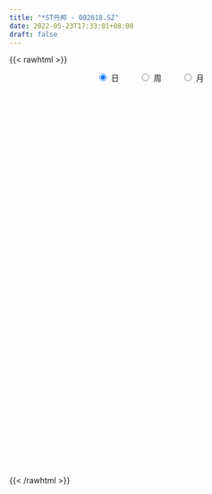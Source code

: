 ```yaml
---
title: "*ST丹邦 - 002618.SZ"
date: 2022-05-23T17:33:01+08:00
draft: false
---
```

{{< rawhtml >}}
    <div style="text-align: center">
        <label style="padding: 1rem;"><input style="margin-right: .5rem" type="radio" name="period" value="D" checked onclick="period_change(this)">日</label>
        <label style="padding: 1rem;"><input style="margin-right: .5rem" type="radio" name="period" value="W" onclick="period_change(this)">周</label>
        <label style="padding: 1rem;"><input style="margin-right: .5rem" type="radio" name="period" value="M" onclick="period_change(this)">月</label>
    </div>
    <div id="chart" style="height: 700px;"></div> 
    <script type="text/javascript">
        const D_v = [873468.35,565634.46,375079.29,614753.76,458334.88,360832.27,61535.0,39178.0,6503.0,3018.0,2609.0,3859.0,4619.0,6207.0,1075143.3,645830.28,16804.0,8803.0,10551.0,102270.0,243025.98,639042.1,399192.78,454310.55,369604.77,563361.66,405370.25,260532.96,564447.66,385611.3,222934.57,123345.8,659295.67,347327.6,615551.9399999999,370385.94,372406.83,303322.39,457187.97,444308.0,551191.64,401158.47,217077.57,512578.62,394069.19,843402.9399999999,706053.12,533049.97,455938.97,393562.62,439136.32,172975.59,39102.0,25715.5,956078.25,839760.26,567281.88,539941.8,476088.96,748521.49,512726.3,395248.5,623189.09,462338.73,513259.66,498512.98,515706.0,730273.22,316946.49,769657.26,503567.92,342513.5,322652.72,399876.5,379298.53,233666.0,270560.63,248862.52,241643.03,202850.16,216912.0,310140.0,236641.53,189798.12,269114.39,208437.5,187341.5,255326.39,274153.74,205933.64,387980.53,351360.52,433575.7,407438.42,350385.2,194218.5,147697.12,273254.63,199942.0,241808.49,360041.83,162843.06,147432.07,177398.0,135421.73,106741.0,43696.34,560800.6899999999,362584.48,277790.84,222337.0,136031.58,140930.81,181274.99,320465.07,205239.5,206308.5,130520.95,117380.0,93728.0,128157.5,137067.0,194295.95,139778.0,147722.01,205533.0,302722.63,210070.5,143307.5,226577.95,173383.5,152451.45,209368.5,183622.0,293920.95,483017.83,353494.03,375006.48,328199.0,254166.25,208407.06,178724.0,208908.95,317089.0,289903.98,203940.06,198546.0,171189.0,229549.75,231548.5,263588.8,432996.45,287725.15,394980.98,369505.18,541346.55,418460.8,226278.06,250886.4,139208.9,138472.0,148626.03,146721.5,203721.93,122135.93,204618.93,137744.0,121813.0,97772.5,77662.0,193201.74,144189.5,137261.0,186879.16,133968.59,172463.0,123951.7,97453.24,128945.0,112875.03,95050.0,162103.0,97777.06,172759.5,172308.7,160874.0,173169.5,65287.0,129234.85,114562.5,135807.0,215637.0,136054.71,159168.53,123179.08,93592.58,250558.12,78049.0,73886.5,81477.98,112355.53,76516.19,239296.53,134462.56,105879.5,181653.0,92101.29,77350.0,88541.03,103111.0,136658.0,118502.0,109009.0,101340.01,120039.01,17651.0,234675.5,134175.0,127083.0,116775.03,100316.6,66296.03,79215.0,73853.0,74052.0,164854.0,225998.29,141132.0,82669.5,72462.5,102061.01,213741.3,140138.44,97030.51,87946.0,83319.35,174168.53,187147.0,105220.24,113767.5,23032.0,25761.0,338868.23,290198.56,131685.0,34688.0,6334.0,9318.0,32735.0,64177.0]
const D_histogram = [0.0,-0.015954416,-0.031463381,-0.0273013065,-0.0415982418,-0.045560818,-0.0784723427,-0.1244334935,-0.159288336,-0.1843535841,-0.2009105866,-0.2101707478,-0.2132547589,-0.2111817824,-0.1850821965,-0.1652911934,-0.149476856,-0.1366433415,-0.1254012886,-0.1148220684,-0.1049511764,-0.0951643176,-0.0780681542,-0.0551944063,-0.0240290712,-0.0007328805,0.0138588219,0.0355999209,0.0580485729,0.0732498391,0.0925174072,0.1137509275,0.1271861913,0.142397597,0.1410077013,0.1289639072,0.1144089365,0.1051640099,0.0918341407,0.0745188438,0.0707596503,0.0659602979,0.0701828967,0.0803171397,0.093442374,0.090310514,0.0941781327,0.0854228986,0.0702965259,0.0671258157,0.0714619037,0.080751103,0.0931119899,0.1065379519,0.1203230262,0.1141910093,0.0975510613,0.0717840175,0.0612669034,0.0549762448,0.0374992254,0.0336249934,0.0243632945,0.0102402905,0.0097417421,0.0011940772,0.002724806,0.0072951397,0.0192580171,0.0236962114,0.0161114713,0.0096481683,0.0061191173,-0.0075251057,-0.0267769185,-0.0350715087,-0.0340690429,-0.0387014428,-0.0356856179,-0.03624909,-0.0255421296,-0.0235903806,-0.0227075388,-0.0237655454,-0.0310358224,-0.0347280302,-0.0384575764,-0.0298020078,-0.0290857429,-0.0262969922,-0.0139992061,0.0042840726,0.0093963223,0.0219182333,0.0249762917,0.0218853563,0.0214342677,0.0168689881,0.0105640615,0.0053897248,-0.00583696,-0.0132353713,-0.0152635854,-0.0208046959,-0.0262951995,-0.0275771705,-0.0177949616,-0.0130373597,-0.0180305372,-0.0288324684,-0.0420050671,-0.0450282841,-0.0356853648,-0.0266581477,-0.0124976791,-0.005406268,-0.0062959099,-0.0070215218,-0.0075902818,-0.0067372616,-0.0062988115,-0.0086815406,-0.00630607,-0.0080783485,-0.006595448,-0.0114312644,-0.0052699118,-0.0033757267,-0.000418662,0.004965065,0.0122144132,0.0157579983,0.0205862664,0.0252815462,0.0359714819,0.050414558,0.0522981089,0.0601315419,0.0545539597,0.052225839,0.0468320154,0.0371399757,0.0251773205,0.0091703223,0.0067628598,0.000864756,-0.0018085837,-0.0061455005,-0.0029874638,-0.0003958889,0.0068110994,0.01524126,0.0169414775,0.022592052,0.0341999893,0.0290719545,0.0181239322,0.0085278963,-0.0048425506,-0.0115704907,-0.0150323284,-0.018784006,-0.0205633379,-0.0279862413,-0.0282826926,-0.0227560661,-0.0221137927,-0.0257925577,-0.0280989727,-0.0268075693,-0.0302876638,-0.0320397402,-0.02999115,-0.0204939971,-0.0125229656,-0.0020687299,0.0011023205,0.0046450806,0.0082245165,0.011620555,0.0121444253,0.0044311682,0.0021601075,0.0040524163,0.0090839866,0.0094169516,0.0022987675,-0.0033781552,-0.0142281962,-0.0187849687,-0.0152864944,-0.0202894115,-0.0143579152,-0.0044038614,0.0011779167,0.0037239462,-0.0021564938,-0.0053471844,-0.0073107203,-0.0058327985,-0.0022620186,0.001800317,-0.0004280738,-0.003928872,-0.0035674816,-0.007816103,-0.0070555365,-0.0070081571,-0.004203417,0.0001921345,0.0040775627,0.0036012215,0.0004077703,-0.0075131193,-0.0173265491,-0.0150087266,-0.0051745665,-0.0026202201,-0.0053948276,-0.0005027718,0.0051102364,0.0115074098,0.0148436214,0.0160525602,0.0183809106,0.011674287,0.0002678577,-0.0045525125,-0.0088108603,-0.009282749,-0.0124408769,-0.0196414847,-0.0161900731,-0.0164170364,-0.014432982,-0.0143250994,-0.0172807005,-0.0238766399,-0.0317159066,-0.0398512324,-0.0470166494,-0.0530913629,-0.0580429922,-0.0548788867,-0.0530505498,-0.0520343782,-0.0514619287,-0.0504421356,-0.0490804475,-0.047463984]
const D_fast = [0.0,-0.0199430199,-0.0433178302,-0.0459810824,-0.0706775781,-0.0860303588,-0.1385599692,-0.2156294934,-0.2903064198,-0.3614600639,-0.4282447132,-0.4900475613,-0.5464452621,-0.5971677312,-0.6173386945,-0.6388704896,-0.6604253663,-0.6817526872,-0.7018609564,-0.7199872533,-0.7363541553,-0.750358376,-0.7527792511,-0.7437041049,-0.7185460375,-0.6954330669,-0.677376659,-0.6467355798,-0.6097747846,-0.5762610586,-0.5338641388,-0.4841928866,-0.4389610749,-0.38815027,-0.3542882403,-0.3340910576,-0.3200437942,-0.3029977183,-0.2933690524,-0.2920546384,-0.2781239192,-0.2664331972,-0.2446648742,-0.2144513463,-0.1779655184,-0.15851975,-0.1311075981,-0.1185071076,-0.1160593488,-0.1024486051,-0.0802470411,-0.050770066,-0.0151311817,0.0249292683,0.0687950992,0.0912108346,0.0989586519,0.0911376125,0.0959372242,0.1033906268,0.0952884137,0.0998204301,0.0966495549,0.0850866235,0.0870235106,0.078774365,0.0809862953,0.0873804139,0.1041577956,0.1145200428,0.1109631705,0.1069119096,0.1049126379,0.0893871385,0.0634410961,0.0463786287,0.0388638337,0.0245560732,0.0186504936,0.0090247489,0.0133461769,0.0094003307,0.0046062879,-0.002393105,-0.0174223376,-0.029796553,-0.0431404932,-0.0419354266,-0.0484905974,-0.0522760948,-0.0434781102,-0.0241238133,-0.0166624831,0.0013389862,0.0106411176,0.0130215212,0.0179289996,0.017580967,0.0139170558,0.0100901503,-0.0025957745,-0.0133030286,-0.0191471391,-0.0298894235,-0.041953727,-0.0501299907,-0.0447965222,-0.0432982602,-0.052799072,-0.0708091203,-0.0944829858,-0.1087632738,-0.1083416957,-0.1059790155,-0.0949429667,-0.0892031226,-0.0916667419,-0.0941477344,-0.0966140648,-0.09744536,-0.0985816128,-0.103134727,-0.1023357739,-0.1061276395,-0.106293601,-0.1139872335,-0.1091433588,-0.1080931054,-0.1052407062,-0.098615713,-0.0883127615,-0.0808296769,-0.0708548421,-0.0598391757,-0.0401563695,-0.0131096539,0.0018484241,0.0247147426,0.0327756503,0.0435039894,0.0498181697,0.0494111238,0.0437427988,0.0300283811,0.0293116336,0.0236297188,0.0205042332,0.0146309412,0.017042112,0.0195347146,0.0284444778,0.0406849534,0.0466205403,0.0579191278,0.0780770625,0.0802170163,0.073799977,0.0663359152,0.0517548307,0.0421342678,0.034914348,0.026466669,0.0195465026,0.0051270388,-0.0022400856,-0.0024024756,-0.0072886504,-0.0174155548,-0.0267467129,-0.0321572019,-0.0432092124,-0.0529712238,-0.0584204211,-0.0540467675,-0.0492064774,-0.0392694242,-0.0358227936,-0.0311187634,-0.0254831984,-0.0191820212,-0.0156220445,-0.0222275096,-0.0239585433,-0.0210531306,-0.0137505635,-0.0110633607,-0.0176068529,-0.0241283143,-0.0385354044,-0.0477884192,-0.0481115684,-0.0581868383,-0.0558448209,-0.0469917324,-0.0411154752,-0.0376384591,-0.0440580225,-0.0485855093,-0.0523767253,-0.0523570031,-0.0493517278,-0.0448393129,-0.0471747222,-0.0516577384,-0.0521882184,-0.0583908655,-0.0593941831,-0.061098843,-0.0593449572,-0.054901372,-0.0499965531,-0.049572589,-0.0526640976,-0.062463267,-0.076608334,-0.0780426933,-0.0695021748,-0.0676028834,-0.0717261978,-0.066959835,-0.0600692677,-0.0507952419,-0.0437481248,-0.038526046,-0.031602468,-0.0353905198,-0.0467299847,-0.052688483,-0.0591495459,-0.0619421218,-0.068210469,-0.080321448,-0.0809175546,-0.0852487771,-0.0868729682,-0.0903463604,-0.0976221366,-0.110187236,-0.1259554793,-0.1440536132,-0.1629731925,-0.1823207468,-0.2017831242,-0.2123387403,-0.2237730409,-0.2357654639,-0.2480584966,-0.2596492373,-0.2705576611,-0.2808071936]
const D_slow = [0.0,-0.003988604,-0.0118544492,-0.0186797759,-0.0290793363,-0.0404695408,-0.0600876265,-0.0911959999,-0.1310180839,-0.1771064799,-0.2273341265,-0.2798768135,-0.3331905032,-0.3859859488,-0.4322564979,-0.4735792963,-0.5109485103,-0.5451093457,-0.5764596678,-0.6051651849,-0.631402979,-0.6551940584,-0.6747110969,-0.6885096985,-0.6945169663,-0.6947001864,-0.691235481,-0.6823355007,-0.6678233575,-0.6495108977,-0.6263815459,-0.5979438141,-0.5661472662,-0.530547867,-0.4952959417,-0.4630549649,-0.4344527307,-0.4081617282,-0.3852031931,-0.3665734821,-0.3488835695,-0.3323934951,-0.3148477709,-0.294768486,-0.2714078925,-0.248830264,-0.2252857308,-0.2039300061,-0.1863558747,-0.1695744208,-0.1517089448,-0.1315211691,-0.1082431716,-0.0816086836,-0.0515279271,-0.0229801747,0.0014075906,0.019353595,0.0346703208,0.048414382,0.0577891883,0.0661954367,0.0722862603,0.074846333,0.0772817685,0.0775802878,0.0782614893,0.0800852742,0.0848997785,0.0908238313,0.0948516992,0.0972637413,0.0987935206,0.0969122442,0.0902180145,0.0814501374,0.0729328766,0.063257516,0.0543361115,0.045273839,0.0388883066,0.0329907114,0.0273138267,0.0213724404,0.0136134848,0.0049314772,-0.0046829169,-0.0121334188,-0.0194048545,-0.0259791026,-0.0294789041,-0.0284078859,-0.0260588054,-0.020579247,-0.0143351741,-0.008863835,-0.0035052681,0.0007119789,0.0033529943,0.0047004255,0.0032411855,-0.0000676573,-0.0038835537,-0.0090847277,-0.0156585275,-0.0225528202,-0.0270015606,-0.0302609005,-0.0347685348,-0.0419766519,-0.0524779187,-0.0637349897,-0.0726563309,-0.0793208678,-0.0824452876,-0.0837968546,-0.0853708321,-0.0871262125,-0.089023783,-0.0907080984,-0.0922828013,-0.0944531864,-0.0960297039,-0.098049291,-0.099698153,-0.1025559691,-0.1038734471,-0.1047173787,-0.1048220442,-0.103580778,-0.1005271747,-0.0965876751,-0.0914411085,-0.085120722,-0.0761278515,-0.063524212,-0.0504496847,-0.0354167993,-0.0217783094,-0.0087218496,0.0029861542,0.0122711482,0.0185654783,0.0208580589,0.0225487738,0.0227649628,0.0223128169,0.0207764417,0.0200295758,0.0199306036,0.0216333784,0.0254436934,0.0296790628,0.0353270758,0.0438770731,0.0511450618,0.0556760448,0.0578080189,0.0565973813,0.0537047586,0.0499466765,0.045250675,0.0401098405,0.0331132802,0.026042607,0.0203535905,0.0148251423,0.0083770029,0.0013522597,-0.0053496326,-0.0129215486,-0.0209314836,-0.0284292711,-0.0335527704,-0.0366835118,-0.0372006943,-0.0369251141,-0.035763844,-0.0337077149,-0.0308025761,-0.0277664698,-0.0266586778,-0.0261186509,-0.0251055468,-0.0228345501,-0.0204803122,-0.0199056204,-0.0207501592,-0.0243072082,-0.0290034504,-0.032825074,-0.0378974269,-0.0414869057,-0.042587871,-0.0422933918,-0.0413624053,-0.0419015288,-0.0432383249,-0.0450660049,-0.0465242046,-0.0470897092,-0.0466396299,-0.0467466484,-0.0477288664,-0.0486207368,-0.0505747625,-0.0523386466,-0.0540906859,-0.0551415402,-0.0550935065,-0.0540741159,-0.0531738105,-0.0530718679,-0.0549501477,-0.059281785,-0.0630339667,-0.0643276083,-0.0649826633,-0.0663313702,-0.0664570632,-0.0651795041,-0.0623026516,-0.0585917463,-0.0545786062,-0.0499833786,-0.0470648068,-0.0469978424,-0.0481359705,-0.0503386856,-0.0526593728,-0.0557695921,-0.0606799632,-0.0647274815,-0.0688317406,-0.0724399861,-0.076021261,-0.0803414361,-0.0863105961,-0.0942395727,-0.1042023808,-0.1159565432,-0.1292293839,-0.143740132,-0.1574598536,-0.1707224911,-0.1837310856,-0.1965965678,-0.2092071017,-0.2214772136,-0.2333432096]
const D_data = [['2021-04-19', 5.58, 5.61, 5.38, 5.77],['2021-04-20', 5.44, 5.36, 5.34, 5.58],['2021-04-21', 5.35, 5.26, 5.23, 5.43],['2021-04-22', 5.27, 5.45, 5.25, 5.75],['2021-04-23', 5.36, 5.16, 5.1, 5.37],['2021-04-26', 5.12, 5.2, 5.01, 5.29],['2021-04-27', 4.68, 4.68, 4.68, 4.68],['2021-04-28', 4.21, 4.21, 4.21, 4.21],['2021-04-30', 4.0, 4.0, 4.0, 4.0],['2021-05-06', 3.8, 3.8, 3.8, 3.8],['2021-05-07', 3.61, 3.61, 3.61, 3.61],['2021-05-10', 3.43, 3.43, 3.43, 3.43],['2021-05-11', 3.26, 3.26, 3.26, 3.26],['2021-05-12', 3.1, 3.1, 3.1, 3.1],['2021-05-13', 2.95, 3.26, 2.95, 3.26],['2021-05-14', 3.1, 3.1, 3.1, 3.16],['2021-05-17', 2.95, 2.95, 2.95, 2.95],['2021-05-18', 2.8, 2.8, 2.8, 2.8],['2021-05-19', 2.66, 2.66, 2.66, 2.66],['2021-05-20', 2.53, 2.53, 2.53, 2.53],['2021-05-21', 2.4, 2.4, 2.4, 2.48],['2021-05-24', 2.29, 2.28, 2.28, 2.4],['2021-05-25', 2.27, 2.28, 2.25, 2.36],['2021-05-26', 2.26, 2.31, 2.17, 2.34],['2021-05-27', 2.31, 2.43, 2.3, 2.43],['2021-05-28', 2.47, 2.37, 2.35, 2.54],['2021-05-31', 2.29, 2.27, 2.25, 2.37],['2021-06-01', 2.27, 2.38, 2.25, 2.38],['2021-06-02', 2.39, 2.45, 2.34, 2.5],['2021-06-03', 2.41, 2.42, 2.35, 2.49],['2021-06-04', 2.42, 2.54, 2.4, 2.54],['2021-06-07', 2.61, 2.67, 2.58, 2.67],['2021-06-08', 2.8, 2.68, 2.62, 2.8],['2021-06-09', 2.66, 2.81, 2.65, 2.81],['2021-06-10', 2.84, 2.68, 2.67, 2.85],['2021-06-11', 2.62, 2.55, 2.55, 2.66],['2021-06-15', 2.52, 2.48, 2.43, 2.64],['2021-06-16', 2.48, 2.51, 2.45, 2.56],['2021-06-17', 2.44, 2.42, 2.38, 2.49],['2021-06-18', 2.39, 2.3, 2.3, 2.39],['2021-06-21', 2.25, 2.42, 2.21, 2.42],['2021-06-22', 2.38, 2.39, 2.37, 2.46],['2021-06-23', 2.38, 2.51, 2.36, 2.51],['2021-06-24', 2.57, 2.64, 2.54, 2.64],['2021-06-25', 2.68, 2.77, 2.65, 2.77],['2021-06-28', 2.83, 2.63, 2.63, 2.91],['2021-06-29', 2.56, 2.76, 2.5, 2.76],['2021-06-30', 2.73, 2.63, 2.63, 2.85],['2021-07-01', 2.58, 2.52, 2.51, 2.68],['2021-07-02', 2.52, 2.65, 2.48, 2.65],['2021-07-05', 2.66, 2.78, 2.64, 2.78],['2021-07-06', 2.85, 2.92, 2.81, 2.92],['2021-07-07', 3.07, 3.07, 3.07, 3.07],['2021-07-08', 3.22, 3.22, 3.22, 3.22],['2021-07-09', 3.38, 3.38, 3.06, 3.38],['2021-07-12', 3.38, 3.24, 3.21, 3.52],['2021-07-13', 3.18, 3.13, 3.09, 3.35],['2021-07-14', 3.08, 2.97, 2.97, 3.1],['2021-07-15', 2.91, 3.12, 2.9, 3.12],['2021-07-16', 3.15, 3.18, 3.1, 3.28],['2021-07-19', 3.08, 3.02, 3.02, 3.13],['2021-07-20', 2.96, 3.17, 2.96, 3.17],['2021-07-21', 3.2, 3.1, 3.09, 3.33],['2021-07-22', 3.03, 3.0, 2.98, 3.11],['2021-07-23', 2.99, 3.15, 2.99, 3.15],['2021-07-26', 3.19, 3.04, 2.99, 3.21],['2021-07-27', 3.0, 3.16, 3.0, 3.19],['2021-07-28', 3.08, 3.23, 3.01, 3.32],['2021-07-29', 3.19, 3.39, 3.17, 3.39],['2021-07-30', 3.53, 3.37, 3.27, 3.56],['2021-08-02', 3.3, 3.24, 3.22, 3.35],['2021-08-03', 3.24, 3.24, 3.2, 3.34],['2021-08-04', 3.22, 3.27, 3.15, 3.33],['2021-08-05', 3.24, 3.11, 3.11, 3.27],['2021-08-06', 3.09, 2.95, 2.95, 3.14],['2021-08-09', 2.91, 3.0, 2.88, 3.04],['2021-08-10', 3.04, 3.08, 2.99, 3.1],['2021-08-11', 3.04, 2.98, 2.93, 3.05],['2021-08-12', 2.96, 3.05, 2.96, 3.1],['2021-08-13', 3.02, 2.99, 2.95, 3.04],['2021-08-16', 3.0, 3.14, 2.97, 3.14],['2021-08-17', 3.16, 3.05, 3.03, 3.21],['2021-08-18', 3.02, 3.03, 2.98, 3.09],['2021-08-19', 3.03, 2.99, 2.95, 3.03],['2021-08-20', 2.97, 2.87, 2.84, 3.02],['2021-08-23', 2.85, 2.86, 2.79, 2.9],['2021-08-24', 2.86, 2.81, 2.81, 2.86],['2021-08-25', 2.84, 2.95, 2.8, 2.95],['2021-08-26', 2.95, 2.85, 2.83, 2.95],['2021-08-27', 2.82, 2.86, 2.78, 2.95],['2021-08-30', 2.84, 3.0, 2.81, 3.0],['2021-08-31', 2.99, 3.15, 2.96, 3.15],['2021-09-01', 3.21, 3.05, 3.02, 3.27],['2021-09-02', 3.04, 3.2, 2.98, 3.2],['2021-09-03', 3.16, 3.14, 3.06, 3.2],['2021-09-06', 3.16, 3.08, 3.06, 3.19],['2021-09-07', 3.09, 3.12, 3.07, 3.18],['2021-09-08', 3.09, 3.07, 3.04, 3.11],['2021-09-09', 3.08, 3.03, 3.01, 3.11],['2021-09-10', 3.02, 3.02, 2.99, 3.13],['2021-09-13', 3.0, 2.9, 2.87, 3.0],['2021-09-14', 2.89, 2.89, 2.87, 2.94],['2021-09-15', 2.9, 2.92, 2.89, 2.96],['2021-09-16', 2.91, 2.84, 2.83, 2.92],['2021-09-17', 2.84, 2.79, 2.74, 2.85],['2021-09-22', 2.74, 2.8, 2.72, 2.84],['2021-09-23', 2.94, 2.94, 2.94, 2.94],['2021-09-24', 3.08, 2.9, 2.9, 3.09],['2021-09-27', 2.83, 2.76, 2.76, 2.84],['2021-09-28', 2.65, 2.62, 2.62, 2.72],['2021-09-29', 2.58, 2.49, 2.49, 2.62],['2021-09-30', 2.48, 2.53, 2.44, 2.56],['2021-10-08', 2.54, 2.66, 2.53, 2.66],['2021-10-11', 2.76, 2.67, 2.62, 2.79],['2021-10-12', 2.66, 2.77, 2.63, 2.8],['2021-10-13', 2.73, 2.72, 2.67, 2.76],['2021-10-14', 2.7, 2.62, 2.58, 2.71],['2021-10-15', 2.53, 2.6, 2.52, 2.62],['2021-10-18', 2.58, 2.58, 2.56, 2.64],['2021-10-19', 2.57, 2.58, 2.56, 2.62],['2021-10-20', 2.6, 2.56, 2.51, 2.6],['2021-10-21', 2.55, 2.5, 2.49, 2.55],['2021-10-22', 2.49, 2.54, 2.44, 2.62],['2021-10-25', 2.52, 2.47, 2.46, 2.53],['2021-10-26', 2.48, 2.49, 2.46, 2.55],['2021-10-27', 2.48, 2.38, 2.37, 2.48],['2021-10-28', 2.36, 2.5, 2.36, 2.5],['2021-10-29', 2.48, 2.45, 2.39, 2.51],['2021-11-01', 2.44, 2.46, 2.42, 2.52],['2021-11-02', 2.46, 2.5, 2.46, 2.57],['2021-11-03', 2.5, 2.55, 2.49, 2.58],['2021-11-04', 2.57, 2.53, 2.49, 2.57],['2021-11-05', 2.51, 2.57, 2.51, 2.65],['2021-11-08', 2.55, 2.6, 2.49, 2.61],['2021-11-09', 2.59, 2.73, 2.57, 2.73],['2021-11-10', 2.73, 2.87, 2.69, 2.87],['2021-11-11', 2.86, 2.79, 2.77, 2.9],['2021-11-12', 2.83, 2.93, 2.82, 2.93],['2021-11-15', 2.88, 2.81, 2.78, 2.92],['2021-11-16', 2.77, 2.87, 2.77, 2.94],['2021-11-17', 2.85, 2.85, 2.81, 2.93],['2021-11-18', 2.83, 2.79, 2.78, 2.87],['2021-11-19', 2.78, 2.73, 2.69, 2.79],['2021-11-22', 2.6, 2.62, 2.59, 2.65],['2021-11-23', 2.61, 2.75, 2.6, 2.75],['2021-11-24', 2.75, 2.69, 2.68, 2.76],['2021-11-25', 2.68, 2.71, 2.68, 2.8],['2021-11-26', 2.71, 2.67, 2.64, 2.72],['2021-11-29', 2.66, 2.76, 2.65, 2.8],['2021-11-30', 2.77, 2.77, 2.74, 2.87],['2021-12-01', 2.76, 2.86, 2.75, 2.88],['2021-12-02', 2.86, 2.93, 2.83, 3.0],['2021-12-03', 2.91, 2.89, 2.81, 2.93],['2021-12-06', 2.92, 2.98, 2.88, 3.03],['2021-12-07', 2.99, 3.13, 2.98, 3.13],['2021-12-08', 3.16, 2.97, 2.97, 3.19],['2021-12-09', 2.86, 2.88, 2.82, 2.92],['2021-12-10', 2.87, 2.86, 2.84, 2.93],['2021-12-13', 2.85, 2.76, 2.73, 2.85],['2021-12-14', 2.75, 2.79, 2.72, 2.81],['2021-12-15', 2.8, 2.8, 2.77, 2.84],['2021-12-16', 2.81, 2.77, 2.75, 2.82],['2021-12-17', 2.77, 2.77, 2.71, 2.83],['2021-12-20', 2.74, 2.66, 2.64, 2.75],['2021-12-21', 2.64, 2.71, 2.64, 2.72],['2021-12-22', 2.7, 2.78, 2.69, 2.84],['2021-12-23', 2.77, 2.72, 2.7, 2.78],['2021-12-24', 2.72, 2.64, 2.63, 2.74],['2021-12-27', 2.62, 2.62, 2.56, 2.64],['2021-12-28', 2.61, 2.64, 2.61, 2.67],['2021-12-29', 2.64, 2.55, 2.51, 2.64],['2021-12-30', 2.56, 2.53, 2.53, 2.61],['2021-12-31', 2.53, 2.55, 2.51, 2.57],['2022-01-04', 2.56, 2.65, 2.54, 2.68],['2022-01-05', 2.65, 2.66, 2.62, 2.71],['2022-01-06', 2.65, 2.73, 2.64, 2.78],['2022-01-07', 2.71, 2.67, 2.66, 2.75],['2022-01-10', 2.66, 2.69, 2.63, 2.73],['2022-01-11', 2.7, 2.71, 2.69, 2.75],['2022-01-12', 2.71, 2.73, 2.66, 2.73],['2022-01-13', 2.73, 2.71, 2.7, 2.76],['2022-01-14', 2.7, 2.59, 2.57, 2.71],['2022-01-17', 2.6, 2.63, 2.59, 2.68],['2022-01-18', 2.63, 2.68, 2.59, 2.71],['2022-01-19', 2.66, 2.74, 2.62, 2.81],['2022-01-20', 2.74, 2.7, 2.67, 2.81],['2022-01-21', 2.69, 2.59, 2.57, 2.7],['2022-01-24', 2.58, 2.57, 2.53, 2.6],['2022-01-25', 2.58, 2.45, 2.44, 2.58],['2022-01-26', 2.45, 2.47, 2.37, 2.5],['2022-01-27', 2.46, 2.55, 2.4, 2.59],['2022-01-28', 2.52, 2.42, 2.42, 2.54],['2022-02-07', 2.54, 2.54, 2.51, 2.54],['2022-02-08', 2.54, 2.62, 2.51, 2.66],['2022-02-09', 2.6, 2.6, 2.58, 2.65],['2022-02-10', 2.58, 2.58, 2.57, 2.61],['2022-02-11', 2.51, 2.46, 2.45, 2.52],['2022-02-14', 2.43, 2.46, 2.41, 2.49],['2022-02-15', 2.47, 2.45, 2.44, 2.53],['2022-02-16', 2.45, 2.48, 2.45, 2.5],['2022-02-17', 2.47, 2.51, 2.46, 2.56],['2022-02-18', 2.49, 2.53, 2.48, 2.54],['2022-02-21', 2.4, 2.45, 2.4, 2.47],['2022-02-22', 2.43, 2.41, 2.38, 2.43],['2022-02-23', 2.41, 2.44, 2.41, 2.46],['2022-02-24', 2.44, 2.36, 2.33, 2.48],['2022-02-25', 2.37, 2.4, 2.36, 2.41],['2022-02-28', 2.39, 2.38, 2.37, 2.42],['2022-03-01', 2.38, 2.41, 2.37, 2.43],['2022-03-02', 2.39, 2.44, 2.39, 2.46],['2022-03-03', 2.51, 2.45, 2.45, 2.54],['2022-03-04', 2.43, 2.4, 2.39, 2.46],['2022-03-07', 2.36, 2.35, 2.31, 2.37],['2022-03-08', 2.34, 2.25, 2.25, 2.35],['2022-03-09', 2.27, 2.16, 2.14, 2.28],['2022-03-10', 2.27, 2.27, 2.27, 2.27],['2022-03-11', 2.37, 2.38, 2.3, 2.38],['2022-03-14', 2.34, 2.31, 2.28, 2.37],['2022-03-15', 2.28, 2.23, 2.23, 2.36],['2022-03-16', 2.26, 2.32, 2.22, 2.34],['2022-03-17', 2.32, 2.35, 2.32, 2.37],['2022-03-18', 2.34, 2.39, 2.32, 2.39],['2022-03-21', 2.38, 2.38, 2.35, 2.44],['2022-03-22', 2.36, 2.37, 2.33, 2.38],['2022-03-23', 2.36, 2.4, 2.34, 2.41],['2022-03-24', 2.35, 2.28, 2.28, 2.35],['2022-03-25', 2.2, 2.17, 2.17, 2.24],['2022-03-28', 2.17, 2.2, 2.07, 2.22],['2022-03-29', 2.21, 2.17, 2.16, 2.21],['2022-03-30', 2.15, 2.19, 2.15, 2.2],['2022-03-31', 2.17, 2.13, 2.1, 2.19],['2022-04-01', 2.08, 2.03, 2.02, 2.11],['2022-04-06', 2.03, 2.13, 2.01, 2.13],['2022-04-07', 2.1, 2.07, 2.06, 2.15],['2022-04-08', 2.07, 2.08, 2.04, 2.13],['2022-04-11', 2.06, 2.04, 2.02, 2.09],['2022-04-12', 2.01, 1.97, 1.94, 2.03],['2022-04-13', 1.95, 1.87, 1.87, 1.96],['2022-04-14', 1.83, 1.78, 1.78, 1.85],['2022-04-15', 1.71, 1.69, 1.69, 1.73],['2022-04-18', 1.61, 1.61, 1.61, 1.61],['2022-04-19', 1.53, 1.53, 1.53, 1.53],['2022-04-20', 1.45, 1.45, 1.45, 1.61],['2022-04-21', 1.41, 1.48, 1.38, 1.51],['2022-04-22', 1.41, 1.41, 1.41, 1.43],['2022-04-25', 1.34, 1.34, 1.34, 1.34],['2022-04-26', 1.27, 1.27, 1.27, 1.27],['2022-04-27', 1.21, 1.21, 1.21, 1.21],['2022-04-28', 1.15, 1.15, 1.15, 1.15],['2022-04-29', 1.09, 1.09, 1.09, 1.09]]
const W_v = [143803.31,159417.42,90577.65,119795.81,137589.61,137761.08,257567.93,168978.05,113870.15,200540.85,112397.81,268808.74,208150.92,205417.12,167322.43,147276.34,253113.48,856457.8200000001,686031.08,482953.96,441571.39,730497.64,402110.73,346274.03,419408.35,660723.3,343480.36,240285.13,175638.87,294503.8,209692.66,164780.53,209781.81,170197.82,71745.58,54696.0,193198.17,194799.44,221298.27,197497.89,339633.06,439894.23,664560.74,424199.45,247287.82,264777.99,294317.32,242616.01,211379.47,240459.82,252955.9,192473.6,202455.15,159671.12,181492.02,121946.42,921683.74,1704484.8400000001,1363760.72,986108.28,691682.53,554713.1899999999,510979.35,580337.65,326396.91,361643.64,225558.99,322408.62,425813.12,416407.18,350667.37,341173.25,249029.07,396311.5,269316.72,204396.18,259001.87,235766.73,146203.42,88486.26,230890.8,199008.63,512504.97,305496.39,788513.1599999999,817922.52,752584.5700000001,1210216.5,820997.98,696435.09,1133407.21,791570.48,481554.1,317526.21,311139.91,110962.36,290223.34,477334.98,333109.65,641959.7899999999,334156.45,327961.66,234722.45,254666.72,305769.87,225680.71,198798.5,284432.9,181438.82,162647.32,193699.1,297257.95,237207.6,555692.14,315658.59,306924.99,405450.3,45596.5,134359.78,159882.83,294477.84,181720.16,159738.15,203406.8,260628.0,192061.23,212364.12,248869.19,288585.29,332222.81,233058.89,579060.38,327003.48,368626.84,398398.21,398565.22,891159.12,1458333.4199999999,652099.0599999999,557166.91,400143.19,349065.21,260778.67,234741.86,203798.87,293680.83,299631.2,221827.06,237554.28,933774.3100000001,1450522.3100000001,2267422.6500000004,886230.78,713924.6100000001,373489.15,584639.4,1504827.1300000001,1074114.9299999999,488181.24,635082.6699999999,983798.73,477223.72,805143.16,397330.82,665771.71,1548353.29,1034582.5,1204080.03,282130.19,97449.4,771578.21,1006913.04,1070878.9000000001,841295.4099999999,1124639.8,1018536.9600000001,726298.1699999999,3210503.79,2340833.0100000002,1599436.02,1368713.3899999999,870801.21,1362535.8300000001,1485982.8400000001,2551174.27,1646060.4999999998,1050917.5800000001,392162.77,392480.64,1033603.5900000001,826131.29,1172681.6299999999,782557.4099999999,708043.75,1024604.1200000001,2858980.6600000001,3347122.1399999997,2887270.7400000002,468048.27,5627.0,1735658.5800000001,381453.98,2425511.8599999999,1838896.7400000002,2115906.9500000002,1577225.1899999999,2076075.4899999998,2932007.6200000001,1633007.6600000001,3171594.3900000006,2506762.2800000003,2831095.9500000002,1947909.1699999999,1197582.3400000001,1222606.04,1131192.77,1930740.3699999999,1056920.74,983136.6899999999,711238.0299999999,998743.9,140930.81,1043809.01,670628.45,1005826.14,905088.8999999999,1689061.29,1178405.26,1180668.04,1445408.6499999999,1950571.5700000001,823914.8300000001,790033.79,650086.74,617262.45,596426.27,776888.76,660528.35,762553.02,422285.2,753392.88,524162.03,582714.52,544645.66,617972.29,612066.3100000001,325114.95,663622.62,809544.79,147252.0]
const W_histogram = [0.0,-0.0185071225,-0.0259037897,-0.0207844403,-0.0705825973,-0.1513924332,-0.1392066977,-0.1622284449,-0.1744703155,-0.1450928143,-0.1170036604,-0.0730588769,-0.0544984191,-0.0482298854,-0.0511607262,-0.0410801889,0.0092678282,0.1415446993,0.2923891424,0.2963259408,0.3451482672,0.380467365,0.3427011193,0.3458407494,0.3264414932,0.3199916334,0.3008453386,0.207688787,0.1548788822,0.0180919444,-0.1437791562,-0.2717159669,-0.4291315415,-0.5587795271,-0.579352253,-0.5489432779,-0.4582049473,-0.3314511272,-0.2537448903,-0.2262302976,-0.095169967,0.0041544326,0.1619722872,0.261018443,0.3199932661,0.3685383898,0.3618510493,0.330919903,0.2728969045,0.1256462654,0.1226315631,0.0899224773,-0.0020084182,-0.0739041652,-0.1165414002,-0.115364872,0.1878904929,0.6507559232,0.6780113415,0.6972949322,0.6464404716,0.6747090832,0.6940294504,0.514969954,0.3065746992,0.1627701739,0.0002469809,-0.1884638979,-0.4343207585,-0.5247043802,-0.4963901822,-0.3870114508,-0.2897488509,-0.2396183925,-0.2185585235,-0.2035618579,-0.2290637506,-0.3048938398,-0.3712225458,-0.3928112789,-0.4162396821,-0.4411970115,-0.3799212676,-0.2899169213,-0.0947041816,0.0039094,0.0393508101,0.1710956949,0.1497744317,0.2164472971,0.3196066858,0.3705758098,0.2844846751,0.2350523217,0.0581283596,-0.0791581545,-0.2288958452,-0.2689382901,-0.3383457329,-0.19136721,-0.2000194523,-0.1642715564,-0.1666499103,-0.227520268,-0.2428470644,-0.2333764985,-0.2542766947,-0.2485033374,-0.2276623029,-0.237517725,-0.199822909,-0.1344832895,-0.1066274465,-0.0039273767,0.0828729509,0.1205069889,0.0555157973,0.0035100038,-0.0318949743,-0.0632624966,-0.0775473618,-0.0916867456,-0.0913830524,-0.1143813667,-0.0911681926,-0.0495722845,0.0289196195,0.0772170289,0.1026049375,0.1076016449,0.1433445488,0.1980726896,0.2077731843,0.1659329673,0.0533980409,0.0178405738,0.0872375965,0.0564844554,0.0429382493,-0.0051594517,-0.0589785306,-0.1357641315,-0.1824049133,-0.1906981894,-0.1970609637,-0.2422743529,-0.271901957,-0.2468300106,-0.2303448412,-0.2348971138,-0.054026474,0.0416140863,0.0500076522,0.0663419974,0.0438881541,0.0677609169,0.1250079981,0.0901211687,0.0520786709,0.0694551816,0.1083726892,0.1087267752,0.1146379856,0.1100594259,0.1435676142,0.2001404173,0.2052065633,0.0745096126,-0.0229185774,-0.0637024915,-0.1247737938,-0.2212402369,-0.2966780652,-0.3064415524,-0.2476661324,-0.2192860833,-0.2013725461,-0.1094508711,-0.0669708139,-0.1188189968,-0.1648983794,-0.1662799972,-0.1832286977,-0.1531070822,-0.0966272975,-0.085079504,-0.0995529467,-0.0891452447,-0.0360433369,0.0251625165,0.0862673736,0.0934931354,0.1001800097,0.0944630728,0.1231757163,0.2093346689,0.2556685374,0.2510548376,0.1688673007,0.0911211105,0.012368451,-0.0750402458,-0.1203634041,-0.123894382,-0.110974177,-0.1047596478,-0.0568863958,-0.0229346245,0.0548089115,0.0964494845,0.1239077271,0.1567093585,0.1499401296,0.1477378877,0.1379660392,0.1306674549,0.1435109735,0.1424517373,0.1253894315,0.1206033637,0.0928553395,0.083866999,0.0747915425,0.0659667687,0.0556968458,0.0583342626,0.084106776,0.0870992938,0.0843928351,0.0959328428,0.0996242471,0.0941466657,0.0804419997,0.0646685407,0.0616795897,0.0539562935,0.0486529052,0.0341843879,0.0280536052,0.0293207289,0.0223279316,0.0187699563,0.0162322419,0.016344572,0.0033966947,-0.011960647,-0.0158705203,-0.0404439801,-0.0695686712,-0.1024133669]
const W_fast = [0.0,-0.0231339031,-0.0370065178,-0.0370832784,-0.1045270848,-0.223185029,-0.2458009679,-0.3093798263,-0.3652392758,-0.3721349781,-0.3732967394,-0.347616675,-0.342680822,-0.3484697597,-0.364190782,-0.364380292,-0.3117153179,-0.1440522719,0.0798894568,0.1579077404,0.2930171336,0.4234530727,0.4713621067,0.5609619242,0.6231730413,0.6967210899,0.7527861297,0.7115517749,0.6974615906,0.5651976389,0.3673817492,0.1715159468,-0.0931825132,-0.3625253805,-0.5279361697,-0.634763014,-0.6585759203,-0.614684882,-0.6004148676,-0.6294578493,-0.5221900105,-0.4218270027,-0.2235160763,-0.0592153098,0.0797578299,0.2204375509,0.3042129729,0.3560118023,0.3662130299,0.2503739572,0.2780171457,0.2677886792,0.1753556792,0.0849838908,0.0132113057,-0.0144533841,0.3357746041,0.9613290152,1.1580872688,1.3516945927,1.4624502499,1.6593961323,1.8522238621,1.8019068542,1.6701552742,1.5670432924,1.4045818447,1.1687549914,0.8143179412,0.5927582244,0.4969748769,0.5096007455,0.5344261327,0.524651993,0.4910722312,0.4551784322,0.3724106019,0.2203570528,0.0612227103,-0.0585688425,-0.1860571663,-0.3213137485,-0.3550183216,-0.3374932056,-0.1659565112,-0.0663655796,-0.0210864671,0.1534323415,0.1695546862,0.2903393759,0.4734004361,0.6170135125,0.6020435466,0.6113742736,0.4489824014,0.2919063487,0.0849446967,-0.0223323207,-0.1763261968,-0.0771894763,-0.1358465817,-0.141166575,-0.1852074065,-0.3029578311,-0.3789963936,-0.4278699523,-0.5123393222,-0.5686917993,-0.6047663405,-0.6740011938,-0.6862621051,-0.6545433079,-0.6533443265,-0.551626101,-0.4441075356,-0.3763467504,-0.4274589927,-0.4785872852,-0.5219660069,-0.5691491534,-0.602820859,-0.6398819292,-0.6624239992,-0.7140176551,-0.7135965291,-0.6843936922,-0.5986718833,-0.5310702167,-0.4800310737,-0.4481339551,-0.376554914,-0.2723086008,-0.21066481,-0.2110217853,-0.3102072013,-0.341304525,-0.2500981031,-0.2667301304,-0.2695417742,-0.3189293382,-0.3874930497,-0.4982196835,-0.5904616936,-0.646429517,-0.7020575323,-0.8078395097,-0.905442603,-0.9420781593,-0.9831792002,-1.0464557512,-0.87909173,-0.7730476481,-0.7521521691,-0.7192323246,-0.7307141294,-0.6899011374,-0.6014020566,-0.6137585938,-0.6387814239,-0.6040411178,-0.5380304379,-0.5104946581,-0.4759239513,-0.4529876545,-0.3835875627,-0.2769796553,-0.2206118685,-0.3326814159,-0.4358392504,-0.4925487873,-0.5848135381,-0.7365900404,-0.886197385,-0.9725712603,-0.9757123733,-1.0021538451,-1.0345834444,-0.9700244872,-0.9442871334,-1.0258400656,-1.113144043,-1.1560956601,-1.218851535,-1.2270066901,-1.1946837297,-1.2044058122,-1.2437674916,-1.2556461008,-1.2115550272,-1.1440585446,-1.0613868442,-1.0307877985,-0.9990559218,-0.9811570905,-0.9216505179,-0.7831578981,-0.6729068952,-0.6147568856,-0.6547275973,-0.7096935099,-0.7853540567,-0.891522815,-0.9669368243,-1.0014413976,-1.0162647369,-1.0362401197,-1.0025884667,-0.9743703514,-0.8829245876,-0.8171716435,-0.7587364691,-0.686757498,-0.6560416945,-0.6213094645,-0.5965898032,-0.5712215238,-0.5225002618,-0.4879465636,-0.4736615116,-0.4482967385,-0.4528309278,-0.4408525185,-0.4312300894,-0.423563171,-0.4199088825,-0.4026879,-0.3558886927,-0.3311213514,-0.3127296013,-0.2772063829,-0.2486089168,-0.2305498318,-0.2241439979,-0.2237503217,-0.2113193752,-0.2055535981,-0.1986937601,-0.2046161804,-0.2037335618,-0.1951362559,-0.1965470703,-0.1954125566,-0.1938922104,-0.1896937374,-0.201792441,-0.2201399445,-0.2280174478,-0.2627019026,-0.3092187615,-0.3676667989]
const W_slow = [0.0,-0.0046267806,-0.0111027281,-0.0162988381,-0.0339444875,-0.0717925958,-0.1065942702,-0.1471513814,-0.1907689603,-0.2270421639,-0.256293079,-0.2745577982,-0.288182403,-0.3002398743,-0.3130300559,-0.3233001031,-0.3209831461,-0.2855969712,-0.2124996856,-0.1384182004,-0.0521311336,0.0429857076,0.1286609875,0.2151211748,0.2967315481,0.3767294565,0.4519407911,0.5038629879,0.5425827084,0.5471056945,0.5111609055,0.4432319137,0.3359490283,0.1962541466,0.0514160833,-0.0858197361,-0.200370973,-0.2832337548,-0.3466699774,-0.4032275518,-0.4270200435,-0.4259814353,-0.3854883635,-0.3202337528,-0.2402354363,-0.1481008388,-0.0576380765,0.0250918993,0.0933161254,0.1247276918,0.1553855825,0.1778662019,0.1773640973,0.158888056,0.129752706,0.100911488,0.1478841112,0.310573092,0.4800759274,0.6543996604,0.8160097783,0.9846870491,1.1581944117,1.2869369002,1.363580575,1.4042731185,1.4043348637,1.3572188892,1.2486386996,1.1174626046,0.993365059,0.8966121963,0.8241749836,0.7642703855,0.7096307546,0.6587402902,0.6014743525,0.5252508926,0.4324452561,0.3342424364,0.2301825159,0.119883263,0.0249029461,-0.0475762843,-0.0712523297,-0.0702749797,-0.0604372771,-0.0176633534,0.0197802545,0.0738920788,0.1537937503,0.2464377027,0.3175588715,0.3763219519,0.3908540418,0.3710645032,0.3138405419,0.2466059694,0.1620195361,0.1141777336,0.0641728706,0.0231049815,-0.0185574961,-0.0754375631,-0.1361493292,-0.1944934538,-0.2580626275,-0.3201884619,-0.3771040376,-0.4364834688,-0.4864391961,-0.5200600185,-0.5467168801,-0.5476987243,-0.5269804865,-0.4968537393,-0.48297479,-0.482097289,-0.4900710326,-0.5058866568,-0.5252734972,-0.5481951836,-0.5710409467,-0.5996362884,-0.6224283365,-0.6348214077,-0.6275915028,-0.6082872456,-0.5826360112,-0.5557356,-0.5198994628,-0.4703812904,-0.4184379943,-0.3769547525,-0.3636052423,-0.3591450988,-0.3373356997,-0.3232145858,-0.3124800235,-0.3137698864,-0.3285145191,-0.362455552,-0.4080567803,-0.4557313276,-0.5049965686,-0.5655651568,-0.6335406461,-0.6952481487,-0.752834359,-0.8115586374,-0.825065256,-0.8146617344,-0.8021598213,-0.785574322,-0.7746022835,-0.7576620542,-0.7264100547,-0.7038797625,-0.6908600948,-0.6734962994,-0.6464031271,-0.6192214333,-0.5905619369,-0.5630470804,-0.5271551769,-0.4771200726,-0.4258184317,-0.4071910286,-0.4129206729,-0.4288462958,-0.4600397443,-0.5153498035,-0.5895193198,-0.6661297079,-0.728046241,-0.7828677618,-0.8332108983,-0.8605736161,-0.8773163196,-0.9070210688,-0.9482456636,-0.9898156629,-1.0356228373,-1.0738996079,-1.0980564322,-1.1193263082,-1.1442145449,-1.1665008561,-1.1755116903,-1.1692210612,-1.1476542178,-1.1242809339,-1.0992359315,-1.0756201633,-1.0448262342,-0.992492567,-0.9285754326,-0.8658117232,-0.823594898,-0.8008146204,-0.7977225077,-0.8164825691,-0.8465734202,-0.8775470157,-0.9052905599,-0.9314804719,-0.9457020708,-0.951435727,-0.9377334991,-0.913621128,-0.8826441962,-0.8434668565,-0.8059818241,-0.7690473522,-0.7345558424,-0.7018889787,-0.6660112353,-0.630398301,-0.5990509431,-0.5689001022,-0.5456862673,-0.5247195176,-0.5060216319,-0.4895299397,-0.4756057283,-0.4610221626,-0.4399954686,-0.4182206452,-0.3971224364,-0.3731392257,-0.3482331639,-0.3246964975,-0.3045859976,-0.2884188624,-0.272998965,-0.2595098916,-0.2473466653,-0.2388005683,-0.231787167,-0.2244569848,-0.2188750019,-0.2141825128,-0.2101244523,-0.2060383093,-0.2051891357,-0.2081792974,-0.2121469275,-0.2222579225,-0.2396500903,-0.2652534321]
const W_data = [['2017-06-16', 11.5314, 12.21, 10.8382, 12.5912],['2017-06-23', 12.29, 11.92, 11.7, 13.08],['2017-06-30', 11.95, 11.97, 11.9, 12.35],['2017-07-07', 11.9, 12.1, 11.84, 12.34],['2017-07-14', 12.1, 11.25, 10.93, 12.14],['2017-07-21', 11.07, 10.41, 10.1, 11.26],['2017-07-28', 10.63, 11.26, 10.43, 11.45],['2017-08-04', 11.13, 10.65, 10.63, 11.5],['2017-08-11', 10.88, 10.53, 10.48, 11.18],['2017-08-18', 10.5, 10.94, 10.48, 11.35],['2017-08-25', 10.94, 10.94, 10.68, 11.06],['2017-09-01', 10.94, 11.22, 10.89, 11.73],['2017-09-08', 11.19, 10.98, 10.9, 11.28],['2017-09-15', 10.93, 10.81, 10.49, 10.99],['2017-09-22', 10.77, 10.62, 10.54, 11.0],['2017-09-29', 10.6, 10.72, 10.3, 10.82],['2017-10-13', 10.8, 11.33, 10.5, 11.78],['2017-10-20', 11.41, 12.87, 11.21, 13.72],['2017-10-27', 12.93, 14.01, 12.35, 14.25],['2017-11-03', 14.05, 12.8, 12.62, 14.36],['2017-11-10', 13.16, 13.75, 12.4, 13.75],['2017-11-17', 14.06, 14.1, 13.81, 14.85],['2017-11-24', 14.0, 13.48, 12.81, 14.99],['2017-12-01', 13.27, 14.2, 12.6, 14.49],['2017-12-08', 14.22, 14.18, 13.18, 14.46],['2017-12-15', 14.18, 14.58, 13.8, 15.43],['2017-12-22', 14.55, 14.66, 13.84, 14.88],['2017-12-29', 14.7, 13.7, 13.49, 14.7],['2018-01-05', 13.7, 14.03, 13.55, 14.24],['2018-01-12', 13.95, 12.61, 12.51, 14.05],['2018-01-19', 12.48, 11.51, 11.28, 12.48],['2018-01-26', 11.51, 11.05, 10.9, 11.7],['2018-02-02', 11.03, 9.68, 9.09, 11.17],['2018-02-09', 9.55, 8.89, 8.6, 9.97],['2018-02-14', 8.97, 9.41, 8.83, 9.45],['2018-02-23', 9.55, 9.62, 9.46, 9.84],['2018-03-02', 9.72, 10.28, 9.35, 10.81],['2018-03-09', 10.13, 10.97, 10.13, 11.2],['2018-03-16', 10.96, 10.63, 10.5, 11.68],['2018-03-23', 10.7, 10.04, 9.9, 11.45],['2018-03-30', 9.99, 11.58, 9.64, 11.58],['2018-04-04', 12.06, 11.71, 11.65, 12.35],['2018-04-13', 11.75, 13.15, 11.75, 13.72],['2018-04-20', 13.09, 13.23, 12.8, 14.09],['2018-04-27', 13.2, 13.35, 12.51, 13.73],['2018-05-04', 13.4, 13.76, 12.4, 14.35],['2018-05-11', 13.95, 13.46, 13.3, 14.69],['2018-05-18', 13.46, 13.33, 13.01, 14.11],['2018-05-25', 13.53, 13.0, 12.7, 13.65],['2018-06-01', 13.3, 11.5, 11.2, 13.3],['2018-06-08', 11.55, 13.02, 11.55, 13.06],['2018-06-15', 13.1, 12.66, 12.28, 13.55],['2018-06-22', 12.6, 11.64, 10.8, 12.6],['2018-06-29', 11.88, 11.44, 10.8, 12.07],['2018-07-06', 11.4, 11.44, 11.24, 12.13],['2018-07-13', 11.4, 11.8, 10.9, 12.05],['2018-07-20', 11.88, 16.46, 11.88, 16.96],['2018-07-27', 16.7, 20.91, 16.3, 20.91],['2018-08-03', 21.5, 17.37, 17.37, 22.41],['2018-08-10', 17.32, 18.03, 15.3, 18.1],['2018-08-17', 18.3, 17.71, 16.89, 19.27],['2018-08-24', 17.47, 19.3, 16.92, 19.72],['2018-08-31', 19.0, 20.02, 18.55, 20.22],['2018-09-07', 19.89, 17.76, 17.33, 20.15],['2018-09-14', 17.81, 16.86, 16.8, 18.09],['2018-09-21', 16.81, 17.1, 15.5, 17.7],['2018-09-28', 16.9, 16.3, 15.68, 17.25],['2018-10-12', 15.92, 15.14, 14.2, 16.39],['2018-10-19', 15.48, 13.18, 12.5, 15.85],['2018-10-26', 13.28, 14.0, 12.98, 14.58],['2018-11-02', 13.99, 15.06, 13.18, 15.23],['2018-11-09', 15.07, 16.23, 14.7, 16.32],['2018-11-16', 16.01, 16.49, 15.7, 16.52],['2018-11-23', 16.49, 16.2, 15.28, 17.11],['2018-11-30', 16.36, 15.95, 15.3, 16.65],['2018-12-07', 16.42, 15.9, 15.67, 16.74],['2018-12-14', 15.7, 15.28, 14.56, 16.07],['2018-12-21', 15.0, 14.24, 13.8, 15.08],['2018-12-28', 14.2, 13.77, 13.5, 14.51],['2019-01-04', 13.78, 13.84, 13.28, 14.1],['2019-01-11', 13.92, 13.41, 13.32, 14.15],['2019-01-18', 13.37, 12.94, 12.6, 13.47],['2019-01-25', 12.91, 13.8, 12.66, 14.76],['2019-02-01', 13.95, 14.3, 13.3, 14.49],['2019-02-15', 14.44, 16.23, 14.15, 16.57],['2019-02-22', 16.14, 15.77, 15.37, 17.23],['2019-03-01', 16.07, 15.35, 15.02, 16.57],['2019-03-08', 15.68, 17.09, 15.5, 17.95],['2019-03-15', 17.43, 15.6, 15.28, 17.6],['2019-03-22', 15.73, 16.98, 15.1, 17.26],['2019-03-29', 16.8, 18.13, 16.29, 19.15],['2019-04-04', 18.3, 18.2, 17.73, 19.2],['2019-04-12', 18.2, 16.69, 16.43, 18.21],['2019-04-19', 16.95, 17.04, 16.55, 17.46],['2019-04-26', 16.88, 15.0, 14.94, 17.03],['2019-04-30', 15.02, 14.69, 13.96, 15.15],['2019-05-10', 14.13, 13.68, 12.4, 14.23],['2019-05-17', 13.0, 14.38, 12.8, 15.59],['2019-05-24', 14.97, 13.5, 13.5, 14.97],['2019-05-31', 13.52, 16.23, 13.3, 17.31],['2019-06-06', 16.16, 14.51, 14.44, 16.18],['2019-06-14', 14.7, 15.0, 14.52, 16.1],['2019-06-21', 14.8, 14.48, 13.89, 14.8],['2019-06-28', 14.37, 13.41, 12.95, 14.6],['2019-07-05', 13.67, 13.57, 13.35, 14.59],['2019-07-12', 13.37, 13.65, 12.77, 13.72],['2019-07-19', 13.67, 13.01, 12.97, 13.67],['2019-07-26', 12.91, 13.06, 12.3, 13.71],['2019-08-02', 12.96, 13.08, 12.89, 13.46],['2019-08-09', 13.16, 12.48, 12.19, 13.3],['2019-08-16', 12.49, 12.91, 12.18, 13.2],['2019-08-23', 13.36, 13.33, 13.08, 13.87],['2019-08-30', 12.9, 12.94, 12.8, 13.43],['2019-09-06', 12.93, 14.11, 12.7, 14.69],['2019-09-12', 14.2, 14.38, 14.13, 14.87],['2019-09-20', 14.38, 14.11, 13.65, 14.78],['2019-09-27', 14.0, 12.75, 12.54, 14.24],['2019-09-30', 12.75, 12.55, 12.44, 12.84],['2019-10-11', 12.55, 12.44, 12.19, 12.66],['2019-10-18', 12.61, 12.2, 12.12, 12.78],['2019-10-25', 12.2, 12.16, 11.6, 12.75],['2019-11-01', 12.26, 11.94, 11.77, 12.4],['2019-11-08', 12.0, 11.93, 11.86, 12.25],['2019-11-15', 11.9, 11.41, 11.1, 11.9],['2019-11-22', 11.44, 11.82, 11.42, 12.41],['2019-11-29', 11.78, 12.08, 11.4, 12.25],['2019-12-06', 12.02, 12.77, 11.99, 13.04],['2019-12-13', 12.79, 12.69, 12.4, 12.9],['2019-12-20', 12.66, 12.59, 12.58, 13.25],['2019-12-27', 12.6, 12.42, 12.07, 13.1],['2020-01-03', 12.43, 12.94, 12.17, 13.12],['2020-01-10', 12.82, 13.49, 12.78, 14.08],['2020-01-17', 13.4, 13.2, 13.09, 13.6],['2020-01-23', 13.2, 12.56, 12.46, 13.62],['2020-02-07', 11.3, 11.29, 10.17, 11.35],['2020-02-14', 11.2, 11.83, 11.08, 12.05],['2020-02-21', 11.89, 13.23, 11.89, 13.8],['2020-02-28', 13.13, 12.09, 12.08, 15.38],['2020-03-06', 12.29, 12.18, 12.12, 13.12],['2020-03-13', 12.02, 11.55, 10.75, 12.09],['2020-03-20', 11.64, 11.13, 10.74, 11.68],['2020-03-27', 10.78, 10.36, 10.18, 10.92],['2020-04-03', 10.25, 10.22, 9.7, 10.46],['2020-04-10', 10.76, 10.34, 10.34, 10.86],['2020-04-17', 10.34, 10.1, 10.05, 10.49],['2020-04-24', 10.2, 9.22, 9.08, 10.22],['2020-04-30', 9.23, 8.92, 8.22, 9.27],['2020-05-08', 8.86, 9.29, 8.75, 9.43],['2020-05-15', 9.31, 9.0, 8.91, 9.45],['2020-05-22', 9.18, 8.47, 7.9, 9.3],['2020-05-29', 8.8, 11.04, 8.16, 11.42],['2020-06-05', 10.35, 10.6, 10.35, 12.12],['2020-06-12', 10.65, 9.71, 9.55, 10.68],['2020-06-19', 9.6, 9.81, 9.43, 10.19],['2020-06-24', 10.0, 9.24, 9.19, 10.14],['2020-07-03', 9.24, 9.76, 9.18, 9.88],['2020-07-10', 9.78, 10.37, 9.7, 10.7],['2020-07-17', 10.55, 9.26, 9.18, 10.9],['2020-07-24', 9.3, 8.98, 8.91, 9.76],['2020-07-31', 8.97, 9.57, 8.7, 9.72],['2020-08-07', 9.59, 9.97, 9.59, 10.85],['2020-08-14', 9.94, 9.59, 9.3, 10.24],['2020-08-21', 9.63, 9.68, 9.5, 10.42],['2020-08-28', 9.66, 9.56, 9.23, 9.71],['2020-09-04', 9.7, 10.14, 9.34, 10.2],['2020-09-11', 10.2, 10.74, 10.01, 10.8],['2020-09-18', 10.61, 10.36, 10.09, 10.88],['2020-09-25', 10.36, 8.37, 8.32, 10.84],['2020-09-30', 8.43, 8.13, 8.08, 8.53],['2020-10-09', 8.2, 8.37, 8.2, 8.45],['2020-10-16', 8.17, 7.7, 7.63, 8.56],['2020-10-23', 7.42, 6.62, 6.62, 7.77],['2020-10-30', 6.63, 6.13, 6.08, 6.92],['2020-11-06', 6.16, 6.39, 5.97, 6.47],['2020-11-13', 6.45, 7.06, 6.3, 7.23],['2020-11-20', 6.95, 6.62, 6.49, 6.95],['2020-11-27', 6.62, 6.33, 6.2, 6.73],['2020-12-04', 6.25, 7.31, 6.21, 8.36],['2020-12-11', 7.2, 6.86, 6.76, 7.9],['2020-12-18', 6.92, 5.45, 5.3, 7.0],['2020-12-25', 5.4, 5.01, 4.86, 5.5],['2020-12-31', 5.01, 5.17, 4.9, 5.25],['2021-01-08', 5.16, 4.64, 4.34, 5.23],['2021-01-15', 4.7, 4.98, 4.37, 5.07],['2021-01-22', 5.19, 5.29, 4.81, 5.65],['2021-01-29', 5.17, 4.68, 4.63, 5.62],['2021-02-05', 4.47, 4.11, 4.01, 4.75],['2021-02-10', 4.12, 4.17, 4.04, 4.24],['2021-02-19', 4.19, 4.66, 4.18, 4.68],['2021-02-26', 4.72, 4.9, 4.68, 5.07],['2021-03-05', 4.9, 5.11, 4.85, 5.14],['2021-03-12', 4.95, 4.53, 4.36, 5.11],['2021-03-19', 4.47, 4.48, 4.39, 4.71],['2021-03-26', 4.47, 4.25, 4.16, 4.59],['2021-04-02', 4.25, 4.68, 4.07, 4.68],['2021-04-09', 5.15, 5.7, 4.94, 6.6],['2021-04-16', 5.58, 5.61, 4.97, 5.61],['2021-04-23', 5.58, 5.16, 5.1, 5.77],['2021-04-30', 5.12, 4.0, 4.0, 5.29],['2021-05-07', 3.8, 3.61, 3.61, 3.8],['2021-05-14', 3.43, 3.1, 2.95, 3.43],['2021-05-21', 2.95, 2.4, 2.4, 2.95],['2021-05-28', 2.29, 2.37, 2.17, 2.54],['2021-06-04', 2.29, 2.54, 2.25, 2.54],['2021-06-11', 2.61, 2.55, 2.55, 2.85],['2021-06-18', 2.52, 2.3, 2.3, 2.64],['2021-06-25', 2.25, 2.77, 2.21, 2.77],['2021-07-02', 2.83, 2.65, 2.48, 2.91],['2021-07-09', 2.66, 3.38, 2.64, 3.38],['2021-07-16', 3.38, 3.18, 2.9, 3.52],['2021-07-23', 3.08, 3.15, 2.96, 3.33],['2021-07-30', 3.19, 3.37, 2.99, 3.56],['2021-08-06', 3.3, 2.95, 2.95, 3.35],['2021-08-13', 2.91, 2.99, 2.88, 3.1],['2021-08-20', 3.0, 2.87, 2.84, 3.21],['2021-08-27', 2.85, 2.86, 2.78, 2.95],['2021-09-03', 2.84, 3.14, 2.81, 3.27],['2021-09-10', 3.16, 3.02, 2.99, 3.19],['2021-09-17', 3.0, 2.79, 2.74, 3.0],['2021-09-24', 2.74, 2.9, 2.72, 3.09],['2021-09-30', 2.83, 2.53, 2.44, 2.84],['2021-10-08', 2.54, 2.66, 2.53, 2.66],['2021-10-15', 2.76, 2.6, 2.52, 2.8],['2021-10-22', 2.58, 2.54, 2.44, 2.64],['2021-10-29', 2.52, 2.45, 2.36, 2.55],['2021-11-05', 2.44, 2.57, 2.42, 2.65],['2021-11-12', 2.55, 2.93, 2.49, 2.93],['2021-11-19', 2.88, 2.73, 2.69, 2.94],['2021-11-26', 2.6, 2.67, 2.59, 2.8],['2021-12-03', 2.66, 2.89, 2.65, 3.0],['2021-12-10', 2.92, 2.86, 2.82, 3.19],['2021-12-17', 2.85, 2.77, 2.71, 2.85],['2021-12-24', 2.74, 2.64, 2.63, 2.84],['2021-12-31', 2.62, 2.55, 2.51, 2.67],['2022-01-07', 2.56, 2.67, 2.54, 2.78],['2022-01-14', 2.66, 2.59, 2.57, 2.76],['2022-01-21', 2.6, 2.59, 2.57, 2.81],['2022-01-28', 2.58, 2.42, 2.37, 2.6],['2022-02-11', 2.54, 2.46, 2.45, 2.66],['2022-02-18', 2.43, 2.53, 2.41, 2.56],['2022-02-25', 2.4, 2.4, 2.33, 2.48],['2022-03-04', 2.39, 2.4, 2.37, 2.54],['2022-03-11', 2.36, 2.38, 2.14, 2.38],['2022-03-18', 2.34, 2.39, 2.22, 2.39],['2022-03-25', 2.38, 2.17, 2.17, 2.44],['2022-04-01', 2.17, 2.03, 2.02, 2.22],['2022-04-08', 2.03, 2.08, 2.01, 2.15],['2022-04-15', 2.06, 1.69, 1.69, 2.09],['2022-04-22', 1.61, 1.41, 1.38, 1.61],['2022-04-29', 1.34, 1.09, 1.09, 1.34]]
const M_v = [1155480.7100000002,1244655.0599999998,1066177.1299999999,478880.3,296251.79,727413.2699999999,1331483.3800000001,1071877.8300000001,429398.9300000001,187909.61,176184.33,270314.5800000001,355071.9999999999,154505.78,240052.77,519073.5700000001,749386.8499999999,497524.4,468224.54,386208.06,1428368.4600000002,854474.23,1141892.0999999999,844694.9199999999,531938.98,398827.7000000001,558252.3999999999,505882.95,319974.6799999999,291043.74,160319.51,180857.04,163232.64,227540.28,157042.43,302174.6899999999,289216.41,337696.99,387472.42,661762.8799999999,588324.97,341785.82,1170819.3099999998,1296386.8300000001,1215565.9500000002,1245867.2699999998,1144788.8800000001,928684.6799999998,1173571.1199999999,952477.63,1119373.3600000001,937265.6,691811.8000000002,610223.64,1284387.73,786632.5899999999,997186.72,2170678.7499999995,2052241.1499999999,1777414.7300000002,682136.0800000001,437174.8700000001,927637.7799999998,634398.0299999999,294721.53,245537.6,592635.71,823216.1000000001,544405.1899999999,541231.1799999999,691948.59,752934.7500000001,800593.4999999998,2043764.45,2048546.52,1770596.3,941499.5800000001,508984.99,1046979.3300000001,1775942.24,1206915.6400000001,854190.7400000001,3541873.29,3494977.7999999998,1493937.1899999999,1319316.02,1451810.8100000001,845368.2000000001,1271955.1600000001,2321444.1100000003,3963064.810000001,2012753.0599999998,1742627.7600000002,1151507.28,1106284.0700000001,980648.7000000001,1629322.5199999996,743741.5900000001,842533.2000000001,1169627.6699999999,1420163.3300000001,3146455.9699999997,2055404.3099999998,1195701.49,2843677.96,4452546.5599999996,4075366.0,2805257.9399999995,4593156.21,2946819.5499999998,3839635.1900000004,9261422.5700000003,7045753.4399999995,2869164.5800000001,4057931.4200000004,10017508.5899999999,4953621.6699999999,9285240.1500000004,10991961.870000001,6238631.3699999992,4941438.6799999997,2861194.4100000001,5414321.7399999993,5198917.3300000001,2651105.8300000001,2015581.1000000001,2590469.5099999998,2159275.6600000001]
const M_histogram = [0.0,0.0726947009,0.0551101309,-0.0265023924,-0.1033324581,-0.0904941481,-0.0407208722,-0.0136396734,-0.0068095267,-0.042090202,-0.0967015447,-0.0940711122,-0.081313137,-0.0800556657,-0.09711547,-0.0644051544,-0.0141357484,0.070790955,0.0934248987,0.0910721426,0.2917026317,0.3494685932,0.5973687295,0.901710635,1.0424457304,0.8173533028,0.7726132483,0.7216238733,0.6826025179,0.5936513484,0.2815223479,0.0603662047,-0.0736410818,-0.1261063872,-0.22201499,-0.1573752029,-0.0990956043,-0.1473531841,-0.157884602,-0.3301418281,-0.3459686021,-0.2820726213,-0.1076840533,0.0884467563,0.3458536025,0.3001153751,-0.0249250319,-0.4358677639,-0.647671097,-0.6330081453,-0.328192741,0.0422813822,-0.1568149528,-0.3100998812,-0.1293745758,0.0472297195,0.2446941714,0.7818431054,1.0799779402,1.3076244413,1.1911729692,0.9347490031,0.5734100886,0.2230682661,0.0080850623,-0.1818548395,-0.5303383752,-0.6060735111,-0.8572985807,-0.9963181954,-1.0945075662,-1.0841586347,-1.0848999224,-0.828428357,-0.621408377,-0.4848140086,-0.6007185569,-0.6696047095,-0.5590172552,-0.3449295213,-0.2972156027,-0.2617934304,0.3856101737,0.7155186226,0.6494508195,0.4450277783,0.4003517724,0.2108954384,0.0575690418,0.0879569947,0.2687143293,0.1456208307,0.1560123475,-0.0290756525,-0.1692879088,-0.2589588562,-0.3288913406,-0.3960764386,-0.409251588,-0.3799309747,-0.3259222893,-0.303200345,-0.4141838325,-0.5173318548,-0.4149767677,-0.4122361197,-0.3875348324,-0.3328880612,-0.3764497907,-0.5026758349,-0.5357436152,-0.587877321,-0.6083214018,-0.5611342981,-0.532102393,-0.481573761,-0.5174017895,-0.4709201548,-0.3499610272,-0.2491290527,-0.1911574165,-0.1281915541,-0.039576942,0.0260971504,0.0796339343,0.1283188894,0.1577164924,0.1227086636]
const M_fast = [0.0,0.0908683761,0.0870613388,-0.0011767826,-0.1038399628,-0.1136251899,-0.074032132,-0.0503608515,-0.0452330865,-0.0910363123,-0.1698230412,-0.1907103868,-0.1982806959,-0.2170371409,-0.2583758128,-0.2417667857,-0.1950313168,-0.0924068746,-0.0464167063,-0.0260014267,0.2475547203,0.3926878301,0.7899301488,1.3196997131,1.7210462411,1.7002921391,1.8487053967,1.9781219901,2.1097512641,2.1692129317,1.9274645182,1.7213999262,1.5689823692,1.484990467,1.3335781167,1.3588741031,1.3923798006,1.3072839248,1.2572813564,1.0024886733,0.9001697487,0.8935475742,1.0410151289,1.2592576276,1.6031278744,1.6324184908,1.3011468258,0.7812371528,0.4075160455,0.2639269609,0.48669418,0.8677386487,0.6294385755,0.3986286768,0.5470103382,0.7354220634,0.9940600582,1.7266697686,2.2947990884,2.8493516998,3.0306934701,3.0079567547,2.7899703624,2.4953956063,2.2824336681,2.0470300564,1.565961927,1.3387084133,0.8731586985,0.485059535,0.1132432726,-0.1474474546,-0.4194137229,-0.3700492467,-0.3183813609,-0.3029904947,-0.5690746822,-0.8053620122,-0.8345288718,-0.7066735182,-0.7332635002,-0.7632896855,-0.019483538,0.4893045666,0.5855994683,0.4924333717,0.5478453089,0.4111128345,0.2721786983,0.3245558999,0.5724918168,0.4858035259,0.5351981296,0.3428412165,0.1603069829,0.0058963215,-0.1462589981,-0.3124632058,-0.4279512522,-0.4936133825,-0.5210852695,-0.5741634114,-0.788692857,-1.021173843,-1.0225629479,-1.1228813297,-1.1950637505,-1.2236389947,-1.3613131718,-1.6132081748,-1.7802118588,-1.9793148949,-2.1518393262,-2.244935797,-2.3489294902,-2.4187942984,-2.5839727743,-2.6552211782,-2.6217523075,-2.5832025961,-2.5730203141,-2.5421023402,-2.4633819636,-2.3911835836,-2.3177383162,-2.2369736387,-2.1681469126,-2.1724775754]
const M_slow = [0.0,0.0181736752,0.0319512079,0.0253256098,-0.0005075047,-0.0231310417,-0.0333112598,-0.0367211781,-0.0384235598,-0.0489461103,-0.0731214965,-0.0966392746,-0.1169675588,-0.1369814752,-0.1612603427,-0.1773616313,-0.1808955684,-0.1631978297,-0.139841605,-0.1170735693,-0.0441479114,0.0432192369,0.1925614193,0.417989078,0.6786005106,0.8829388363,1.0760921484,1.2564981167,1.4271487462,1.5755615833,1.6459421703,1.6610337215,1.642623451,1.6110968542,1.5555931067,1.516249306,1.4914754049,1.4546371089,1.4151659584,1.3326305014,1.2461383508,1.1756201955,1.1486991822,1.1708108713,1.2572742719,1.3323031157,1.3260718577,1.2171049167,1.0551871425,0.8969351062,0.8148869209,0.8254572665,0.7862535283,0.708728558,0.676384914,0.6881923439,0.7493658868,0.9448266631,1.2148211482,1.5417272585,1.8395205008,2.0732077516,2.2165602738,2.2723273403,2.2743486058,2.228884896,2.0963003022,1.9447819244,1.7304572792,1.4813777304,1.2077508388,0.9367111801,0.6654861995,0.4583791103,0.303027016,0.1818235139,0.0316438747,-0.1357573027,-0.2755116165,-0.3617439968,-0.4360478975,-0.5014962551,-0.4050937117,-0.226214056,-0.0638513512,0.0474055934,0.1474935365,0.2002173961,0.2146096565,0.2365989052,0.3037774875,0.3401826952,0.3791857821,0.371916869,0.3295948917,0.2648551777,0.1826323425,0.0836132329,-0.0186996641,-0.1136824078,-0.1951629801,-0.2709630664,-0.3745090245,-0.5038419882,-0.6075861801,-0.7106452101,-0.8075289182,-0.8907509335,-0.9848633811,-1.1105323399,-1.2444682437,-1.3914375739,-1.5435179244,-1.6838014989,-1.8168270972,-1.9372205374,-2.0665709848,-2.1843010235,-2.2717912803,-2.3340735434,-2.3818628976,-2.4139107861,-2.4238050216,-2.417280734,-2.3973722504,-2.3652925281,-2.325863405,-2.2951862391]
const M_data = [['2011-09-30', 5.553, 4.7881, 4.7417, 6.2517],['2011-10-31', 4.8576, 5.9272, 4.6192, 6.1225],['2011-11-30', 5.7947, 5.0, 4.9702, 6.7185],['2011-12-30', 5.1788, 3.9437, 3.7152, 5.2483],['2012-01-31', 3.9735, 3.5232, 3.3377, 4.0],['2012-02-29', 3.5232, 4.394, 3.4834, 4.5695],['2012-03-30', 4.3874, 4.9702, 4.3311, 5.7914],['2012-04-27', 4.9305, 4.8675, 4.6755, 6.1159],['2012-05-31', 4.9338, 4.6921, 4.1391, 5.3344],['2012-06-29', 4.606, 4.0611, 3.9483, 4.6921],['2012-07-31', 4.0909, 3.5103, 3.3511, 4.2104],['2012-08-31', 3.5435, 3.998, 3.4904, 4.2336],['2012-09-28', 3.998, 4.081, 3.862, 4.9702],['2012-10-31', 4.0876, 3.8919, 3.6165, 4.373],['2012-11-30', 3.8653, 3.5269, 3.4838, 3.8653],['2012-12-31', 3.517, 4.1042, 3.1122, 4.2734],['2013-01-31', 4.1075, 4.4924, 3.9582, 5.2389],['2013-02-28', 4.4625, 5.292, 4.4194, 5.6238],['2013-03-29', 5.2854, 4.8474, 4.582, 5.6205],['2013-04-26', 4.8176, 4.645, 4.3166, 5.1427],['2013-05-31', 4.5787, 7.87, 4.5488, 8.162],['2013-06-28', 7.8667, 7.038, 6.5959, 9.0611],['2013-07-31', 6.9815, 10.6484, 6.649, 12.7395],['2013-08-30', 10.4356, 13.5008, 10.306, 15.2528],['2013-09-30', 13.4509, 13.5174, 11.689, 14.6145],['2013-10-31', 13.5174, 9.5613, 9.5613, 13.8898],['2013-11-29', 9.3884, 11.8685, 8.9795, 12.2973],['2013-12-31', 11.1371, 12.2973, 9.7075, 13.195],['2014-01-30', 12.2308, 12.9589, 10.8711, 13.6172],['2014-02-28', 12.9323, 12.7129, 12.3672, 14.0294],['2014-03-31', 12.6996, 9.4083, 9.2022, 12.9622],['2014-04-30', 9.3751, 9.4748, 8.8631, 10.0732],['2014-05-30', 9.4017, 9.8339, 8.913, 9.8738],['2014-06-30', 9.8206, 10.5021, 9.4117, 11.2933],['2014-07-31', 10.5021, 9.6411, 9.149, 10.7049],['2014-08-29', 9.6577, 11.6358, 9.4649, 11.7023],['2014-09-30', 11.6358, 12.0015, 11.4695, 12.8525],['2014-10-31', 12.0347, 10.8046, 9.9735, 12.3339],['2014-11-28', 10.7381, 11.2003, 10.3392, 11.6291],['2014-12-31', 11.1437, 8.677, 8.1284, 11.5261],['2015-01-30', 8.4908, 10.04, 8.3811, 10.306],['2015-02-27', 9.907, 11.0905, 9.3485, 11.2967],['2015-03-31', 11.1005, 13.1318, 10.3126, 13.3479],['2015-04-30', 13.1318, 14.568, 12.1344, 16.1438],['2015-05-29', 14.5281, 16.9151, 13.3246, 19.2821],['2015-06-30', 16.7921, 14.134, 12.082, 20.9078],['2015-07-31', 13.8242, 9.9268, 8.3478, 14.4671],['2015-08-31', 9.8268, 6.8488, 6.5457, 12.0853],['2015-09-30', 6.7589, 7.3818, 5.6529, 8.0613],['2015-10-30', 7.7282, 9.3105, 7.5916, 9.9934],['2015-11-30', 8.7609, 13.551, 8.7275, 15.6196],['2015-12-31', 13.5577, 16.2093, 12.1786, 17.7049],['2016-01-29', 16.0594, 9.6036, 8.994, 16.0594],['2016-02-29', 9.5836, 9.1406, 9.1406, 11.9354],['2016-03-31', 9.0806, 13.3245, 8.3278, 14.1306],['2016-04-29', 13.1613, 14.3072, 11.9921, 15.7895],['2016-05-31', 14.014, 15.804, 12.9914, 16.0507],['2016-06-30', 15.8107, 22.5896, 14.7309, 23.8627],['2016-07-29', 22.363, 22.7629, 18.4636, 24.3093],['2016-08-31', 22.7296, 24.4626, 21.6764, 26.229],['2016-09-30', 24.5026, 21.6964, 21.4964, 24.9092],['2016-10-31', 21.7031, 20.0633, 19.5168, 23.1828],['2016-11-30', 20.0767, 17.9837, 17.0972, 21.3565],['2016-12-30', 17.8637, 16.8305, 15.884, 18.5303],['2017-01-26', 16.8305, 17.4105, 14.8842, 17.5771],['2017-02-28', 17.4171, 16.8772, 16.2106, 17.5771],['2017-03-31', 16.9239, 13.4511, 13.2845, 17.1172],['2017-04-28', 13.4578, 15.5508, 13.4511, 16.1907],['2017-05-31', 15.5508, 12.138, 11.4314, 15.5508],['2017-06-30', 12.2513, 11.97, 10.6849, 13.08],['2017-07-31', 11.9, 11.19, 10.1, 12.34],['2017-08-31', 11.18, 11.59, 10.48, 11.73],['2017-09-29', 11.27, 10.72, 10.3, 11.41],['2017-10-31', 10.8, 13.95, 10.5, 14.36],['2017-11-30', 13.92, 14.06, 12.4, 14.99],['2017-12-29', 13.87, 13.7, 13.18, 15.43],['2018-01-31', 13.7, 10.17, 10.0, 14.24],['2018-02-28', 10.21, 9.74, 8.6, 10.3],['2018-03-30', 9.65, 11.58, 9.6, 11.68],['2018-04-27', 12.06, 13.35, 11.65, 14.09],['2018-05-31', 13.4, 11.66, 11.2, 14.69],['2018-06-29', 11.56, 11.44, 10.8, 13.55],['2018-07-31', 11.4, 20.95, 10.9, 22.41],['2018-08-31', 20.18, 20.02, 15.3, 21.78],['2018-09-28', 19.89, 16.3, 15.5, 20.15],['2018-10-31', 15.92, 14.27, 12.5, 16.39],['2018-11-30', 14.04, 15.95, 13.99, 17.11],['2018-12-28', 16.42, 13.77, 13.5, 16.74],['2019-01-31', 13.78, 13.43, 12.6, 14.76],['2019-02-28', 13.58, 15.49, 13.49, 17.23],['2019-03-29', 15.5, 18.13, 15.02, 19.15],['2019-04-30', 18.3, 14.69, 13.96, 19.2],['2019-05-31', 14.13, 16.23, 12.4, 17.31],['2019-06-28', 16.16, 13.41, 12.95, 16.18],['2019-07-31', 13.67, 13.06, 12.3, 14.59],['2019-08-30', 13.1, 12.94, 12.18, 13.87],['2019-09-30', 12.93, 12.55, 12.44, 14.87],['2019-10-31', 12.55, 11.94, 11.6, 12.78],['2019-11-29', 11.85, 12.08, 11.1, 12.41],['2019-12-31', 12.02, 12.33, 11.99, 13.25],['2020-01-23', 12.4, 12.56, 12.35, 14.08],['2020-02-28', 11.3, 12.09, 10.17, 15.38],['2020-03-31', 12.29, 9.84, 9.8, 13.12],['2020-04-30', 9.83, 8.92, 8.22, 10.86],['2020-05-29', 8.86, 11.04, 7.9, 11.42],['2020-06-30', 10.35, 9.65, 9.18, 12.12],['2020-07-31', 9.8, 9.57, 8.7, 10.9],['2020-08-31', 9.59, 9.75, 9.23, 10.85],['2020-09-30', 9.73, 8.13, 8.08, 10.88],['2020-10-30', 8.2, 6.13, 6.08, 8.56],['2020-11-30', 6.16, 6.28, 5.97, 7.23],['2020-12-31', 6.3, 5.17, 4.86, 8.36],['2021-01-29', 5.16, 4.68, 4.34, 5.65],['2021-02-26', 4.47, 4.9, 4.01, 5.07],['2021-03-31', 4.9, 4.19, 4.07, 5.14],['2021-04-30', 4.21, 4.0, 4.0, 6.6],['2021-05-31', 3.8, 2.27, 2.17, 3.8],['2021-06-30', 2.27, 2.63, 2.21, 2.91],['2021-07-30', 2.58, 3.37, 2.48, 3.56],['2021-08-31', 3.3, 3.15, 2.78, 3.35],['2021-09-30', 3.21, 2.53, 2.44, 3.27],['2021-10-29', 2.54, 2.45, 2.36, 2.8],['2021-11-30', 2.44, 2.77, 2.42, 2.94],['2021-12-31', 2.76, 2.55, 2.51, 3.19],['2022-01-28', 2.56, 2.42, 2.37, 2.81],['2022-02-28', 2.54, 2.38, 2.33, 2.66],['2022-03-31', 2.38, 2.13, 2.07, 2.54],['2022-04-29', 2.08, 1.09, 1.09, 2.15]]
        const D_a = [null,null,null,null,null,null,null,null,null,null,null,null,null,null,null,null,null,null,null,null,null,null,null,2.17,null,null,null,null,null,null,null,null,null,null,2.85,null,null,null,null,null,2.21,null,null,null,null,2.91,null,null,null,2.48,null,null,null,null,null,3.52,null,null,null,null,null,2.96,null,null,null,null,null,null,null,3.56,null,null,null,null,null,2.88,null,null,null,null,null,3.21,null,null,null,2.79,null,null,null,null,null,null,3.27,null,null,null,null,null,null,null,null,null,null,null,null,null,null,null,null,null,null,2.44,null,null,null,null,null,null,2.64,null,null,null,null,null,null,null,2.36,null,null,null,null,null,null,null,null,null,null,2.93,null,null,null,null,null,2.59,null,null,null,null,null,null,null,null,null,null,null,3.19,null,null,null,null,null,null,null,null,null,null,null,null,null,null,2.51,null,null,null,null,null,null,null,null,null,null,null,null,null,2.81,null,null,null,null,2.37,null,null,null,null,null,null,null,null,null,null,2.56,null,null,null,null,null,2.36,null,null,null,2.54,null,null,null,2.14,null,null,null,null,null,null,null,2.44,null,null,null,null,null,null,null,null,null,2.01,null,null,null,null,null,null,null,null,null,null,null,null,null,null,null,null,null]
const W_a = [null,13.08,null,null,null,null,null,null,10.48,null,null,null,null,null,null,null,null,null,null,null,null,null,null,null,null,15.43,null,null,null,null,null,null,null,8.6,null,null,null,null,null,null,null,null,null,null,null,null,14.69,null,null,null,null,null,10.8,null,null,null,null,null,22.41,null,null,null,null,null,null,null,null,null,12.5,null,null,null,null,null,null,16.74,null,null,null,null,null,12.6,null,null,null,null,null,null,null,null,null,19.2,null,null,null,null,null,null,null,null,null,null,null,null,null,null,null,null,null,null,12.18,null,null,null,14.87,null,null,null,null,null,null,null,null,11.1,null,null,null,null,null,null,null,null,null,null,null,null,null,15.38,null,null,null,null,null,null,null,null,null,null,null,7.9,null,null,null,null,null,null,null,10.9,null,null,null,null,null,null,null,null,null,null,null,null,null,null,null,5.97,null,null,null,8.36,null,null,null,null,null,null,null,null,4.01,null,null,null,null,null,null,null,null,6.6,null,null,null,null,null,null,2.17,null,null,null,null,null,null,null,null,3.56,null,null,null,null,null,null,null,null,null,null,null,null,2.36,null,null,null,null,null,3.19,null,null,null,null,null,null,null,null,null,null,null,2.14,null,null,null,null,null,null,null]
const M_a = [null,null,null,null,3.3377,null,null,null,null,null,null,null,null,null,null,null,null,null,null,null,null,null,null,15.2528,null,null,null,null,null,null,null,8.8631,null,null,null,null,null,null,null,null,null,null,null,null,null,20.9078,null,null,null,null,null,null,null,null,8.3278,null,null,null,null,26.229,null,null,null,null,null,null,null,null,null,null,null,null,null,null,null,null,null,8.6,null,null,null,null,22.41,null,null,null,null,null,null,null,null,null,null,null,null,null,null,null,null,null,null,null,null,null,null,null,null,null,null,null,null,null,null,null,null,null,2.17,null,null,null,null,null,null,3.19,null,null,null,null]
        const D_b = [[{ coord: ['2021-05-26', 2.85] }, { coord: ['2021-07-02', 2.21] }],[{ coord: ['2021-07-12', 3.52] }, { coord: ['2021-09-01', 2.96] }],[{ coord: ['2021-09-30', 2.64] }, { coord: ['2022-03-03', 2.44] }]]
const W_b = [[{ coord: ['2017-06-23', 13.08] }, { coord: ['2020-07-17', 10.48] }],[{ coord: ['2020-11-06', 6.6] }, { coord: ['2021-04-09', 5.97] }],[{ coord: ['2021-05-28', 3.19] }, { coord: ['2021-12-10', 2.36] }]]
const M_b = [[{ coord: ['2012-01-31', 15.2528] }, { coord: ['2018-07-31', 8.8631] }]]
    </script>
{{< /rawhtml >}}